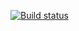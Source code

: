[![Build status](https://ci.appveyor.com/api/projects/status/ao1sbh7wvntd81yi?svg=true)](https://ci.appveyor.com/project/ViktorDee/neto-ci-postman-echo)